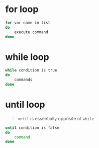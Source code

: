 # for loop

```sh
for var-name in list
do
	execute command
done
```

# while loop

```sh
while condition is true
do
	commands
done
```

# until loop

> `until` is essentially opposite of `while`

```sh
until condition is false
do
	command
done
```

